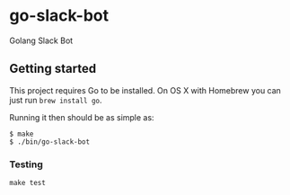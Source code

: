 # go-slack-bot

Golang Slack Bot

## Getting started

This project requires Go to be installed. On OS X with Homebrew you can just run `brew install go`.

Running it then should be as simple as:

```console
$ make
$ ./bin/go-slack-bot
```

### Testing

``make test``